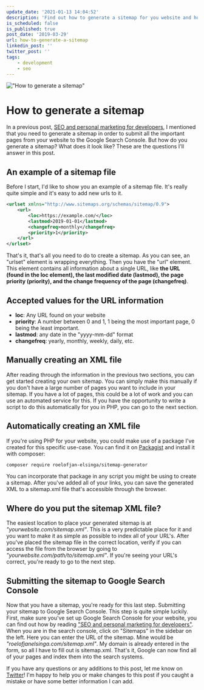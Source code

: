 ```yaml
---
update_date: '2021-01-13 14:04:52'
description: 'Find out how to generate a sitemap for you website and how to submit this to Google Search Console. You can do this by hand or automatically, let me show you.'
is_scheduled: false
is_published: true
post_date: '2019-03-29'
url: how-to-generate-a-sitemap
linkedin_post: ''
twitter_post: ''
tags:
    - development
    - seo
---
```

!["How to generate a sitemap"](/images/articles/binoculars.jpeg)

# How to generate a sitemap
In a previous post, [SEO and personal marketing for developers](/articles/seo-and-personal-marketing-for-developers), I mentioned that you need to generate a sitemap in order to submit all the important pages from your website to the Google Search Console. But how do you generate a sitemap? What does it look like? These are the questions I'll answer in this post.

## An example of a sitemap file
Before I start, I'd like to show you an example of a sitemap file. It's really quite simple and it's easy to add new urls to it.

```xml
<urlset xmlns="http://www.sitemaps.org/schemas/sitemap/0.9">
    <url>
        <loc>https://example.com/</loc>
        <lastmod>2019-01-01</lastmod>
        <changefreq>monthly</changefreq>
        <priority>1</priority>
    </url>
</urlset>
```

That's it, that's all you need to do to create a sitemap. As you can see, an "urlset" element is wrapping everything. Then you have the "url" element. This element contains all information about a single URL, like **the URL (found in the loc element), the last modified date (lastmod), the page priority (priority), and the change frequency of the page (changefreq)**.

## Accepted values for the URL information
- **loc**: Any URL found on your website
- **priority**: A number between 0 and 1, 1 being the most important page, 0 being the least important.
- **lastmod**: any date in the "yyyy-mm-dd" format
- **changefreq**: yearly, monthly, weekly, daily, etc.

## Manually creating an XML file
After reading through the information in the previous two sections, 
you can get started creating your own sitemap. You can simply make this manually if you don't have a large number of pages you want to include in your sitemap. If you have a lot of pages, this could be a lot of work and you can use an automated service for this. If you have the opportunity to write a script to do this automatically for you in PHP, you can go to the next section. 

## Automatically creating an XML file
If you're using PHP for your website, you could make use of a package I've created for this specific use-case. You can find it on [Packagist](https://packagist.org/packages/roelofjan-elsinga/sitemap-generator) and install it with composer: 

```bash
composer require roelofjan-elsinga/sitemap-generator
```

You can incorporate that package in any script you might be using to create a sitemap. After you've added all of your links, you can save the generated XML to a sitemap.xml file that's accessible through the browser. 

## Where do you put the sitemap XML file?
The easiest location to place your generated sitemap is at *"yourwebsite.com/sitemap.xml"*. This is a very predictable place for it and you want to make it as simple as possible to index all of your URL's. After you've placed the sitemap file in the correct location, verify if you can access the file from the browser by going to *"yourwebsite.com/path/to/sitemap.xml"*. If you're seeing your URL's correct, you're ready to go to the next step. 

## Submitting the sitemap to Google Search Console
Now that you have a sitemap, you're ready for this last step. Submitting your sitemap to Google Search Console. This step is quite simple luckily. First, make sure you've set up Google Search Console for your website, you can find out how by reading ["SEO and personal marketing for developers"](/articles/seo-and-personal-marketing-for-developers). When you are in the search console, click on "Sitemaps" in the sidebar on the left. Here you can enter the URL of the sitemap. Mine would be *"roelofjanelsinga.com/sitemap.xml"*. My domain is already entered in the form, so all I have to fill out is sitemap.xml. That's it, Google can now find all of your pages and index them into the search systems. 

If you have any questions or any additions to this post, let me know on [Twitter](https://twitter.com/RJElsinga)! I'm happy to help you or make changes to this post if you caught a mistake or have some better information I can add.